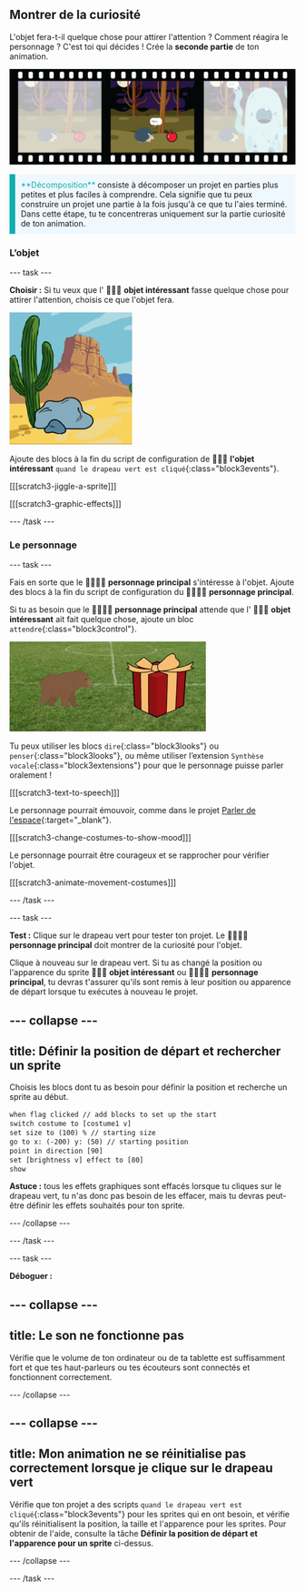 ## Montrer de la curiosité

L'objet fera-t-il quelque chose pour attirer l'attention ? Comment réagira le personnage ? C'est toi qui décides ! Crée la **seconde partie** de ton animation.

![Une bande de film avec 3 images. La seconde image est mise en surbrillance. L'image montre une scène avec un personnage pensant "hmmmm" tout en regardant un objet curieux.](images/curiosity.png)

<p style="border-left: solid; border-width:10px; border-color: #0faeb0; background-color: aliceblue; padding: 10px;">
  <span style="color: #0faeb0">**Décomposition**</span> consiste à décomposer un projet en parties plus petites et plus faciles à comprendre. Cela signifie que tu peux construire un projet une partie à la fois jusqu'à ce que tu l'aies terminé. Dans cette étape, tu te concentreras uniquement sur la partie curiosité de ton animation.
</p>

### L’objet

--- task ---

**Choisir :** Si tu veux que l' 🎂🎾🎁 **objet intéressant** fasse quelque chose pour attirer l'attention, choisis ce que l'objet fera.

![Un arrière-plan désertique avec un rocher oscillant d'avant en arrière.](images/jiggle.gif)

Ajoute des blocs à la fin du script de configuration de 🎂🎾🎁 **l'objet intéressant** `quand le drapeau vert est cliqué`{:class="block3events"}.

[[[scratch3-jiggle-a-sprite]]]

[[[scratch3-graphic-effects]]]

--- /task ---

### Le personnage

--- task ---

Fais en sorte que le 🐙👩‍🦼🦖 **personnage principal** s'intéresse à l'objet. Ajoute des blocs à la fin du script de configuration du 🐙👩‍🦼🦖 **personnage principal**.

Si tu as besoin que le 🐙👩‍🦼🦖 **personnage principal** attende que l' 🎂🎾🎁 **objet intéressant** ait fait quelque chose, ajoute un bloc `attendre`{:class="block3control"}.

![Un arrière-plan désertique avec un rocher oscillant d'avant en arrière.](images/bear.gif)

Tu peux utiliser les blocs `dire`{:class="block3looks"} ou `penser`{:class="block3looks"}, ou même utiliser l’extension `Synthèse vocale`{:class="block3extensions"} pour que le personnage puisse parler oralement !

[[[scratch3-text-to-speech]]]

Le personnage pourrait émouvoir, comme dans le projet [Parler de l'espace](https://projects.raspberrypi.org/en/projects/space-talk){:target="_blank"}.

[[[scratch3-change-costumes-to-show-mood]]]

Le personnage pourrait être courageux et se rapprocher pour vérifier l'objet.

[[[scratch3-animate-movement-costumes]]]

--- /task ---

--- task ---

**Test :** Clique sur le drapeau vert pour tester ton projet. Le 🐙👩‍🦼🦖 **personnage principal** doit montrer de la curiosité pour l'objet.

Clique à nouveau sur le drapeau vert. Si tu as changé la position ou l'apparence du sprite 🎂🎾🎁 **objet intéressant** ou 🐙👩‍🦼🦖 **personnage principal**, tu devras t'assurer qu'ils sont remis à leur position ou apparence de départ lorsque tu exécutes à nouveau le projet.

--- collapse ---
---
title: Définir la position de départ et rechercher un sprite
---

Choisis les blocs dont tu as besoin pour définir la position et recherche un sprite au début.

```blocks3
when flag clicked // add blocks to set up the start 
switch costume to [costume1 v]
set size to (100) % // starting size
go to x: (-200) y: (50) // starting position
point in direction [90]
set [brightness v] effect to [80]
show
```

**Astuce :** tous les effets graphiques sont effacés lorsque tu cliques sur le drapeau vert, tu n'as donc pas besoin de les effacer, mais tu devras peut-être définir les effets souhaités pour ton sprite.

--- /collapse ---

--- /task ---

--- task ---

**Déboguer :**

--- collapse ---
---
title: Le son ne fonctionne pas
---

Vérifie que le volume de ton ordinateur ou de ta tablette est suffisamment fort et que tes haut-parleurs ou tes écouteurs sont connectés et fonctionnent correctement.

--- /collapse ---

--- collapse ---
---
title: Mon animation ne se réinitialise pas correctement lorsque je clique sur le drapeau vert
---

Vérifie que ton projet a des scripts `quand le drapeau vert est cliqué`{:class="block3events"} pour les sprites qui en ont besoin, et vérifie qu'ils réinitialisent la position, la taille et l'apparence pour les sprites. Pour obtenir de l'aide, consulte la tâche **Définir la position de départ et l'apparence pour un sprite** ci-dessus.

--- /collapse ---

--- /task ---

